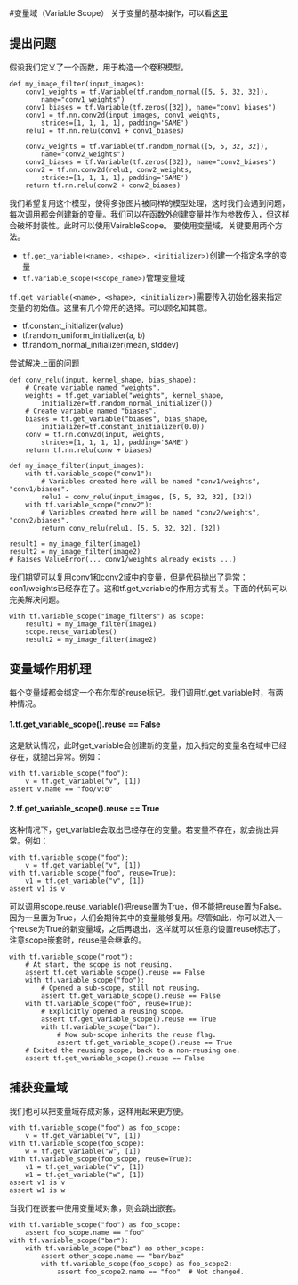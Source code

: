 #变量域（Variable Scope）
关于变量的基本操作，可以看[这里](https://www.tensorflow.org/programmers_guide/variables)

## 提出问题

假设我们定义了一个函数，用于构造一个卷积模型。
```
def my_image_filter(input_images):
    conv1_weights = tf.Variable(tf.random_normal([5, 5, 32, 32]),
        name="conv1_weights")
    conv1_biases = tf.Variable(tf.zeros([32]), name="conv1_biases")
    conv1 = tf.nn.conv2d(input_images, conv1_weights,
        strides=[1, 1, 1, 1], padding='SAME')
    relu1 = tf.nn.relu(conv1 + conv1_biases)

    conv2_weights = tf.Variable(tf.random_normal([5, 5, 32, 32]),
        name="conv2_weights")
    conv2_biases = tf.Variable(tf.zeros([32]), name="conv2_biases")
    conv2 = tf.nn.conv2d(relu1, conv2_weights,
        strides=[1, 1, 1, 1], padding='SAME')
    return tf.nn.relu(conv2 + conv2_biases)
```
我们希望复用这个模型，使得多张图片被同样的模型处理，这时我们会遇到问题，每次调用都会创建新的变量。我们可以在函数外创建变量并作为参数传入，但这样会破坏封装性。此时可以使用VairableScope。
要使用变量域，关键要用两个方法。

- ```tf.get_variable(<name>, <shape>, <initializer>)```创建一个指定名字的变量
- ```tf.variable_scope(<scope_name>)```管理变量域

```tf.get_variable(<name>, <shape>, <initializer>)```需要传入初始化器来指定变量的初始值。这里有几个常用的选择。可以顾名知其意。

- tf.constant_initializer(value)
- tf.random_uniform_initializer(a, b)
- tf.random_normal_initializer(mean, stddev)

尝试解决上面的问题
```
def conv_relu(input, kernel_shape, bias_shape):
    # Create variable named "weights".
    weights = tf.get_variable("weights", kernel_shape,
        initializer=tf.random_normal_initializer())
    # Create variable named "biases".
    biases = tf.get_variable("biases", bias_shape,
        initializer=tf.constant_initializer(0.0))
    conv = tf.nn.conv2d(input, weights,
        strides=[1, 1, 1, 1], padding='SAME')
    return tf.nn.relu(conv + biases)
    
def my_image_filter(input_images):
    with tf.variable_scope("conv1"):
        # Variables created here will be named "conv1/weights", "conv1/biases".
        relu1 = conv_relu(input_images, [5, 5, 32, 32], [32])
    with tf.variable_scope("conv2"):
        # Variables created here will be named "conv2/weights", "conv2/biases".
        return conv_relu(relu1, [5, 5, 32, 32], [32])
        
result1 = my_image_filter(image1)
result2 = my_image_filter(image2)
# Raises ValueError(... conv1/weights already exists ...)
```
我们期望可以复用conv1和conv2域中的变量，但是代码抛出了异常：con1/weights已经存在了。这和tf.get_variable的作用方式有关。下面的代码可以完美解决问题。
```
with tf.variable_scope("image_filters") as scope:
    result1 = my_image_filter(image1)
    scope.reuse_variables()
    result2 = my_image_filter(image2)
```

## 变量域作用机理
每个变量域都会绑定一个布尔型的reuse标记。我们调用tf.get_variable时，有两种情况。

#### 1.tf.get_variable_scope().reuse == False
这是默认情况，此时get_variable会创建新的变量，加入指定的变量名在域中已经存在，就抛出异常。例如：
```
with tf.variable_scope("foo"):
    v = tf.get_variable("v", [1])
assert v.name == "foo/v:0"
```
#### 2.tf.get_variable_scope().reuse == True
这种情况下，get_variable会取出已经存在的变量。若变量不存在，就会抛出异常。例如：
```
with tf.variable_scope("foo"):
    v = tf.get_variable("v", [1])
with tf.variable_scope("foo", reuse=True):
    v1 = tf.get_variable("v", [1])
assert v1 is v
```

可以调用scope.reuse_variable()把reuse置为True，但不能把reuse置为False。因为一旦置为True，人们会期待其中的变量能够复用。尽管如此，你可以进入一个reuse为True的新变量域，之后再退出，这样就可以任意的设置reuse标志了。注意scope嵌套时，reuse是会继承的。
```
with tf.variable_scope("root"):
    # At start, the scope is not reusing.
    assert tf.get_variable_scope().reuse == False
    with tf.variable_scope("foo"):
        # Opened a sub-scope, still not reusing.
        assert tf.get_variable_scope().reuse == False
    with tf.variable_scope("foo", reuse=True):
        # Explicitly opened a reusing scope.
        assert tf.get_variable_scope().reuse == True
        with tf.variable_scope("bar"):
            # Now sub-scope inherits the reuse flag.
            assert tf.get_variable_scope().reuse == True
    # Exited the reusing scope, back to a non-reusing one.
    assert tf.get_variable_scope().reuse == False
```
## 捕获变量域
我们也可以把变量域存成对象，这样用起来更方便。
```
with tf.variable_scope("foo") as foo_scope:
    v = tf.get_variable("v", [1])
with tf.variable_scope(foo_scope):
    w = tf.get_variable("w", [1])
with tf.variable_scope(foo_scope, reuse=True):
    v1 = tf.get_variable("v", [1])
    w1 = tf.get_variable("w", [1])
assert v1 is v
assert w1 is w
```
当我们在嵌套中使用变量域对象，则会跳出嵌套。
```
with tf.variable_scope("foo") as foo_scope:
    assert foo_scope.name == "foo"
with tf.variable_scope("bar"):
    with tf.variable_scope("baz") as other_scope:
        assert other_scope.name == "bar/baz"
        with tf.variable_scope(foo_scope) as foo_scope2:
            assert foo_scope2.name == "foo"  # Not changed.
```